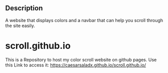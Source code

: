 ## Description 
 A website that displays colors and a navbar that can help you scroll through the site easily.

# scroll.github.io
This is a Repository to host my color scroll website on github pages. 
Use this Link to access it: 
https://caesarsaladx.github.io/scroll.github.io/ 
